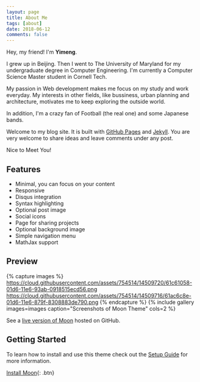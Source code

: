```yaml
---
layout: page
title: About Me
tags: [about]
date: 2018-06-12
comments: false
---
```


Hey, my friend! I'm <b>Yimeng</b>.

I grew up in Beijing. 
Then I went to The University of Maryland for my undergraduate degree in Computer Engineering. 
I'm currently a Computer Science Master student in Cornell Tech.

My passion in Web development makes me focus on my study and work everyday.
My interests in other fields, like bussiness, urban planning and architecture, motivates me to keep exploring the outside world.

In addition, I'm a crazy fan of Football (the real one) and some Japanese bands.

Welcome to my blog site. It is built with <a href="https://pages.github.com/">GitHub Pages</a> and <a href="https://www.jekyll.com/">Jekyll</a>. You are very welcome to share ideas and leave comments under any post.

Nice to Meet You!


## Features
* Minimal, you can focus on your content
* Responsive
* Disqus integration
* Syntax highlighting
* Optional post image
* Social icons
* Page for sharing projects
* Optional background image
* Simple navigation menu
* MathJax support

## Preview

{% capture images %}
    https://cloud.githubusercontent.com/assets/754514/14509720/61c61058-01d6-11e6-93ab-0918515ecd56.png
    https://cloud.githubusercontent.com/assets/754514/14509716/61ac6c8e-01d6-11e6-879f-8308883de790.png
{% endcapture %}
{% include gallery images=images caption="Screenshots of Moon Theme" cols=2 %}

See a [live version of Moon](http://taylantatli.github.io/Moon) hosted on GitHub.

## Getting Started

To learn how to install and use this theme check out the [Setup Guide](http://taylantatli.me/Moon/moon-theme/) for more information.
      
[Install Moon](https://github.com/TaylanTatli/Moon){: .btn}

